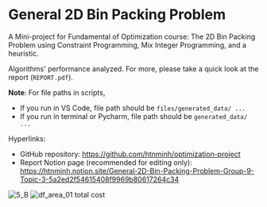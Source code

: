 # General 2D Bin Packing Problem
A Mini-project for Fundamental of Optimization course: The 2D Bin Packing Problem using Constraint Programming, Mix Integer Programming, and a heuristic. 

Algorithms' performance analyzed. For more, please take a quick look at the report (`REPORT.pdf`).

**Note**:
For file paths in scripts,
- If you run in VS Code, file path should be `files/generated_data/ ...`
- If you run in terminal or Pycharm, file path should be `generated_data/ ...`

Hyperlinks:
- GitHub repository: <https://github.com/htnminh/optimization-project>
- Report Notion page (recommended for editing only): <https://htnminh.notion.site/General-2D-Bin-Packing-Problem-Group-9-Topic-3-5a2ed2f54615408f9969b80617264c34>

![5_B](https://user-images.githubusercontent.com/82358580/147400547-e3089464-ce6f-47cc-a338-30904e90decd.png)
![df_area_01 total cost](https://user-images.githubusercontent.com/82358580/147400558-aaf9e945-cd81-4b10-935c-2f20a3fad7cf.png)




<!--
Description

Links to related repos

![preview](https://github.com/htnminh/python-template/blob/main/docs/preview.png)

List of good files in repo:![5_B](https://user-images.githubusercontent.com/82358580/147400545-4b642855-5a1a-47db-bbae-538af593a0bd.png)

- []()
- []()
- []()

## Chapter 1:
Quick introduction about the chapter
## Chapter 2:
Quick introduction about the chapter
## Chapter 3:
Quick introduction about the chapter

# Docs
- [Other files]()
- [LICENSE]()
- [Code of Conduct]()
- [Contributing]()
- [Issue templates]()
-->

